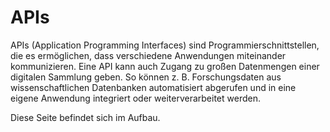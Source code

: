 # APIs
 
APIs (Application Programming Interfaces) sind Programmierschnittstellen, die es ermöglichen, dass verschiedene Anwendungen miteinander kommunizieren. Eine API kann auch Zugang zu großen Datenmengen einer digitalen Sammlung geben. So können z. B. Forschungsdaten aus wissenschaftlichen Datenbanken automatisiert abgerufen und in eine eigene Anwendung integriert oder weiterverarbeitet werden. 

Diese Seite befindet sich im Aufbau.